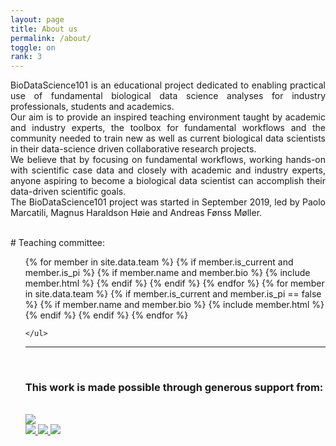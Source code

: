 ```yaml
---
layout: page
title: About us
permalink: /about/
toggle: on
rank: 3
---
```


<!--
<div style="margin-bottom: 2em;">
    <img src="{{ 'team/team_paolo.jpg' | prepend: site.images_dir | prepend: site.baseurl }}" />
</div>
<p style="text-align:justify">
-->
<p style="text-align:justify">
BioDataScience101 is an educational project dedicated to enabling practical use of fundamental biological data science analyses for industry professionals, students and academics.
<br>
Our aim is to provide an inspired teaching environment taught by academic and industry experts, the toolbox for fundamental workflows and the community needed to train new as well as current biological data scientists in their data-science driven collaborative research projects. 
<br>
We believe that by focusing on fundamental workflows, working hands-on with scientific case data and closely with academic and industry experts, anyone aspiring to become a biological data scientist can accomplish their data-driven scientific goals. 
<br>
The BioDataScience101 project was started in September 2019, led by Paolo Marcatili, Magnus Haraldson Høie and Andreas Fønss Møller. </p>

<br />
# Teaching committee:
<div class="lab-wrapper">
    <ul class="lab-list">
    <!-- Current PIs -->
    {% for member in site.data.team %}
        {% if member.is_current and member.is_pi %}
            {% if member.name and member.bio %}
                {% include member.html %}
            {% endif %}
        {% endif %}
    {% endfor %}
    <!-- Current non-PIs -->
    {% for member in site.data.team %}
        {% if member.is_current and member.is_pi == false %}
            {% if member.name and member.bio %}
                {% include member.html %}
            {% endif %}
        {% endif %}
    {% endfor %}


    </ul>
  <hr>
  

 <br>
 <h3 class="center">This work is made possible through generous support from: </h3>
   <br>
    <div class="row"> 
      <div class="column_left">
          <a href="https://www.dtu.dk">
        <img src="{{ 'DTU.png' | prepend: site.images_dir | prepend: site.baseurl }}">
          </a>
       </div>
       <div class="column_right">
         <a href="https://danishhealthtech.dk">
         <img src="{{ 'Logo_Danish_helthtech.jpg' | prepend: site.images_dir | prepend: site.baseurl }}">
         </a>
         <a href="https://www.welfaretech.dk">
         <img src="{{ 'Logo_welfare_tech.png' | prepend: site.images_dir | prepend: site.baseurl }}">
         </a>
         <a href="https://ec.europa.eu/regional_policy/da/funding/erdf/">
         <img src="{{ 'Logo_EU.png' | prepend: site.images_dir | prepend: site.baseurl }}">
         </a>
        </div> 
    </div>
   </div>
